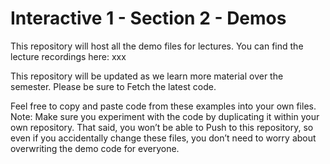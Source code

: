 # Interactive 1 - Section 2 - Demos

This repository will host all the demo files for lectures.
You can find the lecture recordings here:
xxx

This repository will be updated as we learn more material over the semester.
Please be sure to Fetch the latest code.

Feel free to copy and paste code from these examples into your own files.
Note: Make sure you experiment with the code by duplicating it within your own repository. That said, you won’t be able to Push to this repository, so even if you accidentally change these files, you don’t need to worry about overwriting the demo code for everyone. 